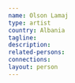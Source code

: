```yaml
---
name: Olson Lamaj
type: artist
country: Albania
tagline:
description:
related-persons:
connections:
layout: person
---
```

